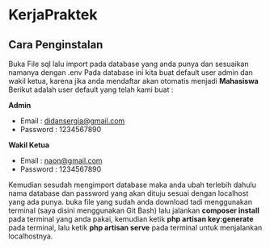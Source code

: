 # KerjaPraktek
## Cara Penginstalan
Buka File sql lalu import pada database yang anda punya dan sesuaikan namanya dengan .env
Pada database ini kita buat default user admin dan wakil ketua, karena jika anda mendaftar akan otomatis menjadi **Mahasiswa**
Berikut adalah user default yang telah kami buat :

**Admin**
- Email : didansergia@gmail.com
- Password : 1234567890

**Wakil Ketua**
- Email : naon@gmail.com
- Password : 1234567890

Kemudian sesudah mengimport database maka anda ubah terlebih dahulu nama database dan password yang akan dituju sesuai dengan localhost yang ada punya.
buka file yang sudah anda download tadi menggunakan terminal (saya disini menggunakan Git Bash)
lalu jalankan **composer install** pada terminal yang anda pakai, 
kemudian ketik **php artisan key:generate** pada terminal,
lalu ketik **php artisan serve** pada terminal untuk menjalankan localhostnya.
